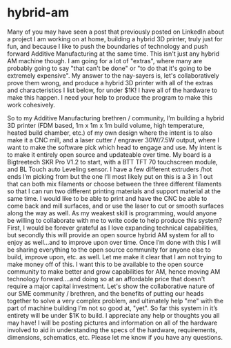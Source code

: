 # hybrid-am
Many of you may have seen a post that previously posted on LinkedIn about a project I am working on at home, building a hybrid 3D printer, truly just for fun, and because I like to push the boundaries of technology and push forward Additive Manufacturing at the same time. This isn't just any hybrid AM machine though. I am going for a lot of "extras", where many are probably going to say "that can't be done" or "to do that it's going to be extremely expensive". My answer to the nay-sayers is, let's collaboratively prove them wrong, and produce a hybrid 3D printer with all of the extras and characteristics I list below, for under $1K! I have all of the hardware to make this happen. I need your help to produce the program to make this work cohesively.

So to my Additive Manufacturing brethren / community, I’m building a hybrid 3D printer (FDM based, 1m x 1m x 1m build volume, high temperature, heated build chamber, etc.) of my own design where the intent is to also make it a CNC mill, and a laser cutter / engraver 30W/7.5W output, where I want to make the software pick which head to engage and use. My intent is to make it entirely open source and updateable over time. My board is a Bigtreetech SKR Pro V1.2 to start, with a BTT TFT 70 touchscreen module, and BL Touch auto Leveling sensor. I have a few different extruders /hot ends I’m picking from but the one I’ll most likely put on this is a 3 in 1 out that can both mix filaments or choose between the three different filaments so that I can run two different printing materials and support material at the same time. I would like to be able to print and have the CNC be able to come back and mill surfaces, and or use the laser to cut or smooth surfaces along the way as well. As my weakest skill is programming, would anyone be willing to collaborate with me to write code to help produce this system? First, I would be forever grateful as I love expanding technical capabilities, but secondly this will provide an open source hybrid AM system for all to enjoy as well...and to improve upon over time. Once I’m done with this I will be sharing everything to the open source community for anyone else to build, improve upon, etc. as well. Let me make it clear that I am not trying to make money off of this. I want this to be available to the open source community to make better and grow capabilities for AM, hence moving AM technology forward....and doing so at an affordable price that doesn't require a major capital investment. Let's show the collaborative nature of our SME community / brethren, and the benefits of putting our heads together to solve a very complex problem, and ultimately help "me" with the part of machine building I'm not so good at, "yet". So far this system in it’s entirety will be under $1K to build. I appreciate any help or thoughts you all may have! I will be posting pictures and information on all of the hardware involved to aid in understanding the specs of the hardware, requirements, dimensions, schematics, etc. Please let me know if you have any questions. 

